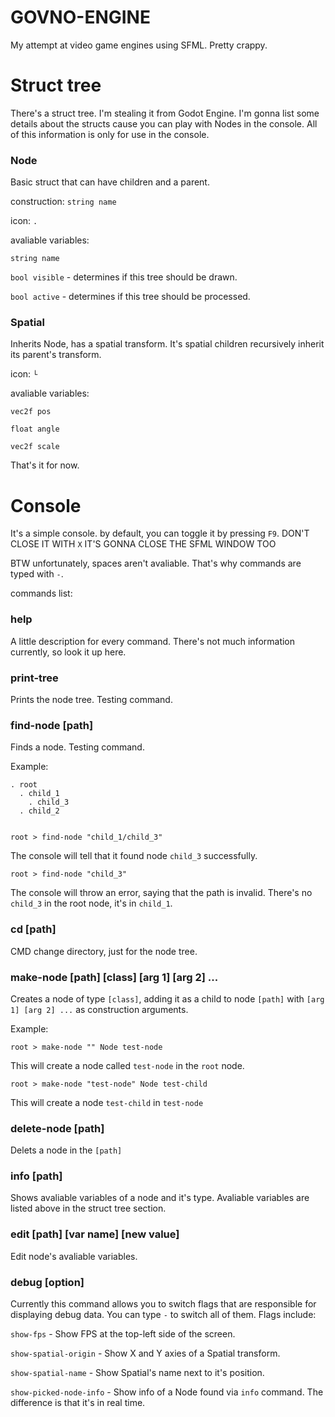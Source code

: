 # GOVNO-ENGINE
My attempt at video game engines using SFML. Pretty crappy.

# Struct tree

There's a struct tree. I'm stealing it from Godot Engine.
I'm gonna list some details about the structs cause you can play with Nodes in the console.
All of this information is only for use in the console.

### Node

Basic struct that can have children and a parent.

construction: ```string name```

icon: ```.```

avaliable variables:

```string name```

```bool visible``` - determines if this tree should be drawn.

```bool active``` - determines if this tree should be processed.

### Spatial

Inherits Node, has a spatial transform. It's spatial children recursively inherit its parent's transform.

icon: ```└```

avaliable variables:

```vec2f pos```

```float angle```

```vec2f scale```

That's it for now.

# Console
It's a simple console.
by default, you can toggle it by pressing ```F9```.
DON'T CLOSE IT WITH ```X``` IT'S GONNA CLOSE THE SFML WINDOW TOO

BTW unfortunately, spaces aren't avaliable. That's why commands are typed with ```-```.

commands list:

### help

A little description for every command. There's not much information currently, so look it up here.


### print-tree

Prints the node tree. Testing command.

### find-node [path]

Finds a node. Testing command.

Example:

    . root
      . child_1
        . child_3
      . child_2
  

    root > find-node "child_1/child_3"
The console will tell that it found node ```child_3``` successfully.

    root > find-node "child_3"

The console will throw an error, saying that the path is invalid. There's no
```child_3``` in the root node, it's in ```child_1```.


### cd [path]
CMD change directory, just for the node tree.


### make-node [path] [class] [arg 1] [arg 2] ...

Creates a node of type ```[class]```, adding it as a child to node ```[path]```
with ```[arg 1] [arg 2] ...``` as construction arguments.

Example:

    root > make-node "" Node test-node
This will create a node called ```test-node``` in the ```root``` node.

    root > make-node "test-node" Node test-child
This will create a node ```test-child``` in ```test-node```



### delete-node [path]

Delets a node in the ```[path]```



### info [path]

Shows avaliable variables of a node and it's type.
Avaliable variables are listed above in the struct tree section.


### edit [path] [var name] [new value]

Edit node's avaliable variables.


### debug [option]

Currently this command allows you to switch flags that are responsible for displaying debug data.
You can type ```-``` to switch all of them.
Flags include:

```show-fps``` - Show FPS at the top-left side of the screen.

```show-spatial-origin``` - Show X and Y axies of a Spatial transform.

```show-spatial-name``` - Show Spatial's name next to it's position.

```show-picked-node-info``` - Show info of a Node found via ```info``` command. The difference is that it's in real time.

